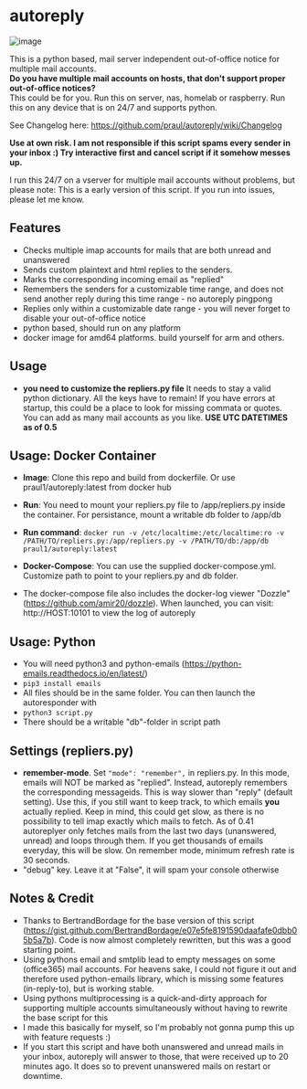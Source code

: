 # autoreply
![image](https://user-images.githubusercontent.com/38807639/123649002-bc56dc80-d829-11eb-8995-5086fba163ca.png)

This is a python based, mail server independent out-of-office notice for multiple mail accounts.  
**Do you have multiple mail accounts on hosts, that don't support proper out-of-office notices?**  
This could be for you. Run this on server, nas, homelab or raspberry. Run this on any device that is on 24/7 and supports python.

See Changelog here: https://github.com/praul/autoreply/wiki/Changelog
             
**Use at own risk. I am not responsible if this script spams every sender in your inbox :)
Try interactive first and cancel script if it somehow messes up.**
             
I run this 24/7 on a vserver for multiple mail accounts without problems, but please note: 
This is a early version of this script. 
If you run into issues, please let me know. 

## Features 
- Checks multiple imap accounts for mails that are both unread and unanswered
- Sends custom plaintext and html replies to the senders.
- Marks the corresponding incoming email as "replied"
- Remembers the senders for a customizable time range, and does not send another reply during this time range - no autoreply pingpong
- Replies only within a customizable date range - you will never forget to disable your out-of-office notice
- python based, should run on any platform
- docker image for amd64 platforms. build yourself for arm and others.

## Usage
- **you need to customize the repliers.py file** It needs to stay a valid python dictionary. All the keys have to remain! If you have errors at startup, this could be a place to look for missing commata or quotes. You can add as many mail accounts as you like. **USE UTC DATETIMES as of 0.5**

## Usage: Docker Container
- **Image**: Clone this repo and build from dockerfile. Or use praul1/autoreply:latest from docker hub  
  
- **Run**: You need to mount your repliers.py file to /app/repliers.py inside the container. For persistance, mount a writable db folder to /app/db 
- **Run command**: ```docker run -v /etc/localtime:/etc/localtime:ro -v /PATH/TO/repliers.py:/app/repliers.py -v /PATH/TO/db:/app/db praul1/autoreply:latest```
  
- **Docker-Compose**: You can use the supplied docker-compose.yml. Customize path to point to your repliers.py and db folder. 
- The docker-compose file also includes the docker-log viewer "Dozzle" (https://github.com/amir20/dozzle). When launched, you can visit: http://HOST:10101 to view the log of autoreply  

## Usage: Python
- You will need python3 and python-emails (https://python-emails.readthedocs.io/en/latest/)
- ```pip3 install emails```
- All files should be in the same folder. You can then launch the autoresponder with
- ```python3 script.py```
- There should be a writable "db"-folder in script path

## Settings (repliers.py)
- **remember-mode**. Set ```"mode": "remember",``` in repliers.py. In this mode, emails will NOT be marked as "replied". Instead, autoreply remembers the corresponding messageids. This is way slower than "reply" (default setting). Use this, if you still want to keep track, to which emails **you** actually replied. Keep in mind, this could get slow, as there is no possibility to tell imap exactly which mails to fetch. As of 0.41 autoreplyer only fetches mails from the last two days (unanswered, unread) and loops through them. If you get thousands of emails everyday, this will be slow. On remember mode, minimum refresh rate is 30 seconds.
- "debug" key. Leave it at "False", it will spam your console otherwise
 
## Notes & Credit
- Thanks to BertrandBordage for the base version of this script (https://gist.github.com/BertrandBordage/e07e5fe8191590daafafe0dbb05b5a7b). Code is now almost completely rewritten, but this was a good starting point.
- Using pythons email and smtplib lead to empty messages on some (office365) mail accounts. For heavens sake, I could not figure it out and therefore used python-emails library, which is missing some features (in-reply-to), but is working stable.
- Using pythons multiprocessing is a quick-and-dirty approach for supporting multiple accounts simultaneously without having to rewrite the base script for this
- I made this basically for myself, so I'm probably not gonna pump this up with feature requests :) 
- If you start this script and have both unanswered and unread mails in your inbox, autoreply will answer to those, that were received up to 20 minutes ago. It does so to prevent unanswered mails on restart or downtime.
